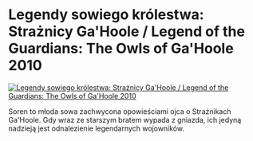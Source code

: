 Legendy sowiego królestwa: Strażnicy Ga'Hoole / Legend of the Guardians: The Owls of Ga'Hoole 2010 
=============
[![Legendy sowiego królestwa: Strażnicy Ga'Hoole / Legend of the Guardians: The Owls of Ga'Hoole 2010 ](http://vidos.pl/images/player.gif)](http://vidos.pl/legendy-sowiego-krolestwa-straznicy-ga-hoole-legend-of-the-guardians-the-owls-of-ga-hoole-2010)

 Soren to młoda sowa zachwycona opowieściami ojca o Strażnikach Ga'Hoole. Gdy wraz ze starszym bratem wypada z gniazda, ich jedyną nadzieją jest odnalezienie legendarnych wojowników.
